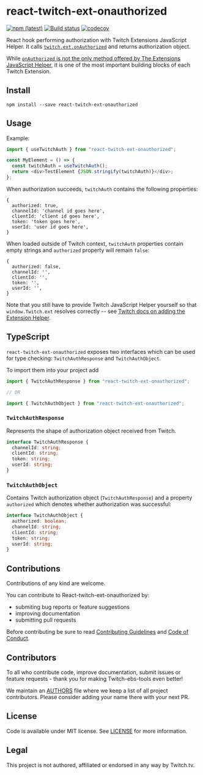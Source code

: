 # react-twitch-ext-onauthorized

[![npm (latest)](https://img.shields.io/npm/v/react-twitch-ext-onauthorized/latest.svg)](https://www.npmjs.com/package/react-twitch-ext-onauthorized)
[![Build status](https://ci.appveyor.com/api/projects/status/xs9v1pid41j812i0/branch/master?svg=true)](https://ci.appveyor.com/project/lwojcik/react-twitch-ext-onauthorized/branch/master)
[![codecov](https://codecov.io/gh/lukemnet/react-twitch-ext-onauthorized/branch/master/graph/badge.svg?token=4OTcCyXBmB)](https://codecov.io/gh/lukemnet/react-twitch-ext-onauthorized)

React hook performing authorization with Twitch Extensions JavaScript Helper. It calls [`twitch.ext.onAuthorized`](https://dev.twitch.tv/docs/extensions/reference/#onauthorized) and returns authorization object.

While [`onAuthorized` is not the only method offered by The Extensions JavaScript Helper](https://dev.twitch.tv/docs/extensions/reference/#helper-extensions), it is one of the most important building blocks of each Twitch Extension.

## Install

```
npm install --save react-twitch-ext-onauthorized
```

## Usage

Example:

```javascript
import { useTwitchAuth } from "react-twitch-ext-onauthorized";

const MyElement = () => {
  const twitchAuth = useTwitchAuth();
  return <div>TestElement {JSON.stringify(twitchAuth)}</div>;
};
```

When authorization succeeds, `twitchAuth` contains the following properties:

```
{
  authorized: true,
  channelId: 'channel id goes here',
  clientId: 'client id goes here',
  token: 'token goes here',
  userId: 'user id goes here',
}
```

When loaded outside of Twitch context, `twitchAuth` properties contain empty strings and `authorized` property will remain `false`:

```
{
  authorized: false,
  channelId: '',
  clientId: '',
  token: '',
  userId: '',
}
```

Note that you still have to provide Twitch JavaScript Helper yourself so that `window.Twitch.ext` resolves correctly -- see [Twitch docs on adding the Extension Helper](https://dev.twitch.tv/docs/extensions/building/#extension-helper-library).

## TypeScript

`react-twitch-ext-onauthorized` exposes two interfaces which can be used for type checking: `TwitchAuthResponse` and `TwitchAuthObject`.

To import them into your project add

```typescript
import { TwitchAuthResponse } from "react-twitch-ext-onauthorized";

// OR

import { TwitchAuthObject } from "react-twitch-ext-onauthorized";
```

### `TwitchAuthResponse`

Represents the shape of authorization object received from Twitch.

```typescript
interface TwitchAuthResponse {
  channelId: string;
  clientId: string;
  token: string;
  userId: string;
}
```

### `TwitchAuthObject`

Contains Twitch authorization object (`TwitchAuthResponse`) and a property `authorized` which denotes whether authorization was successful:

```typescript
interface TwitchAuthObject {
  authorized: boolean;
  channelId: string;
  clientId: string;
  token: string;
  userId: string;
}
```

## Contributions

Contributions of any kind are welcome.

You can contribute to React-twitch-ext-onauthorized by:

- submiting bug reports or feature suggestions
- improving documentation
- submitting pull requests

Before contributing be sure to read [Contributing Guidelines](https://github.com/lukemnet/react-twitch-ext-onauthorized/blob/master/CONTRIBUTING.md) and [Code of Conduct](https://github.com/lukemnet/react-twitch-ext-onauthorized/blob/master/CODE_OF_CONDUCT.md).

## Contributors

To all who contribute code, improve documentation, submit issues or feature requests - thank you for making Twitch-ebs-tools even better!

We maintain an [AUTHORS](https://github.com/lukemnet/react-twitch-ext-onauthorized/blob/master/AUTHORS) file where we keep a list of all project contributors. Please consider adding your name there with your next PR.

## License

Code is available under MIT license. See [LICENSE](https://raw.githubusercontent.com/lukemnet/react-twitch-ext-onauthorized/master/LICENSE) for more information.

## Legal

This project is not authored, affiliated or endorsed in any way by Twitch.tv.
